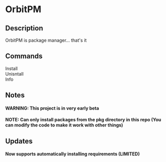 # OrbitPM

## Description
OrbitPM is package manager... that's it

## Commands
Install\
Unisntall\
Info

## Notes
#### WARNING: This project is in very early beta
#### NOTE: Can only install packages from the pkg directory in this repo (You can modify the code to make it work with other things)

## Updates
#### Now supports automatically installing requirements (LIMITED)
